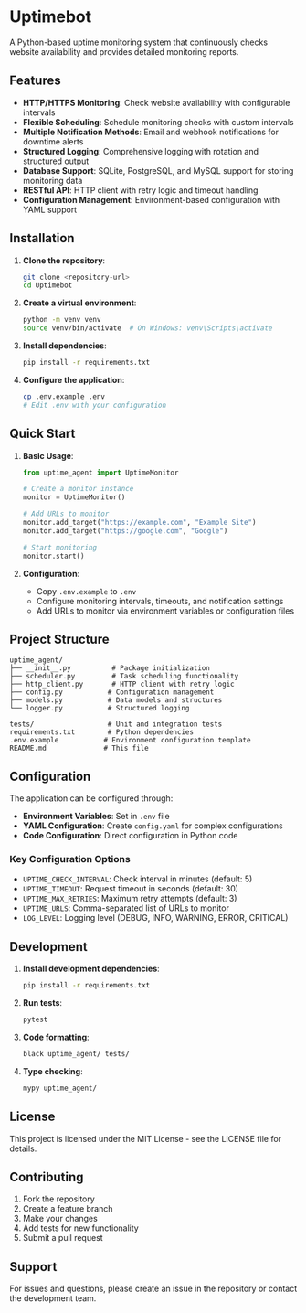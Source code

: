 # Uptimebot

A Python-based uptime monitoring system that continuously checks website availability and provides detailed monitoring reports.

## Features

- **HTTP/HTTPS Monitoring**: Check website availability with configurable intervals
- **Flexible Scheduling**: Schedule monitoring checks with custom intervals
- **Multiple Notification Methods**: Email and webhook notifications for downtime alerts
- **Structured Logging**: Comprehensive logging with rotation and structured output
- **Database Support**: SQLite, PostgreSQL, and MySQL support for storing monitoring data
- **RESTful API**: HTTP client with retry logic and timeout handling
- **Configuration Management**: Environment-based configuration with YAML support

## Installation

1. **Clone the repository**:
   ```bash
   git clone <repository-url>
   cd Uptimebot
   ```

2. **Create a virtual environment**:
   ```bash
   python -m venv venv
   source venv/bin/activate  # On Windows: venv\Scripts\activate
   ```

3. **Install dependencies**:
   ```bash
   pip install -r requirements.txt
   ```

4. **Configure the application**:
   ```bash
   cp .env.example .env
   # Edit .env with your configuration
   ```

## Quick Start

1. **Basic Usage**:
   ```python
   from uptime_agent import UptimeMonitor
   
   # Create a monitor instance
   monitor = UptimeMonitor()
   
   # Add URLs to monitor
   monitor.add_target("https://example.com", "Example Site")
   monitor.add_target("https://google.com", "Google")
   
   # Start monitoring
   monitor.start()
   ```

2. **Configuration**:
   - Copy `.env.example` to `.env`
   - Configure monitoring intervals, timeouts, and notification settings
   - Add URLs to monitor via environment variables or configuration files

## Project Structure

```
uptime_agent/
├── __init__.py          # Package initialization
├── scheduler.py         # Task scheduling functionality
├── http_client.py       # HTTP client with retry logic
├── config.py           # Configuration management
├── models.py           # Data models and structures
└── logger.py           # Structured logging

tests/                  # Unit and integration tests
requirements.txt        # Python dependencies
.env.example           # Environment configuration template
README.md              # This file
```

## Configuration

The application can be configured through:

- **Environment Variables**: Set in `.env` file
- **YAML Configuration**: Create `config.yaml` for complex configurations
- **Code Configuration**: Direct configuration in Python code

### Key Configuration Options

- `UPTIME_CHECK_INTERVAL`: Check interval in minutes (default: 5)
- `UPTIME_TIMEOUT`: Request timeout in seconds (default: 30)
- `UPTIME_MAX_RETRIES`: Maximum retry attempts (default: 3)
- `UPTIME_URLS`: Comma-separated list of URLs to monitor
- `LOG_LEVEL`: Logging level (DEBUG, INFO, WARNING, ERROR, CRITICAL)

## Development

1. **Install development dependencies**:
   ```bash
   pip install -r requirements.txt
   ```

2. **Run tests**:
   ```bash
   pytest
   ```

3. **Code formatting**:
   ```bash
   black uptime_agent/ tests/
   ```

4. **Type checking**:
   ```bash
   mypy uptime_agent/
   ```

## License

This project is licensed under the MIT License - see the LICENSE file for details.

## Contributing

1. Fork the repository
2. Create a feature branch
3. Make your changes
4. Add tests for new functionality
5. Submit a pull request

## Support

For issues and questions, please create an issue in the repository or contact the development team.
